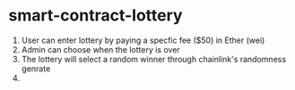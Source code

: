 # smart-contract-lottery
 
1. User can enter lottery by paying a specfic fee ($50) in Ether (wei)
2. Admin can choose when the lottery is over 
3. The lottery will select a random winner through chainlink's randomness genrate 
4. 

